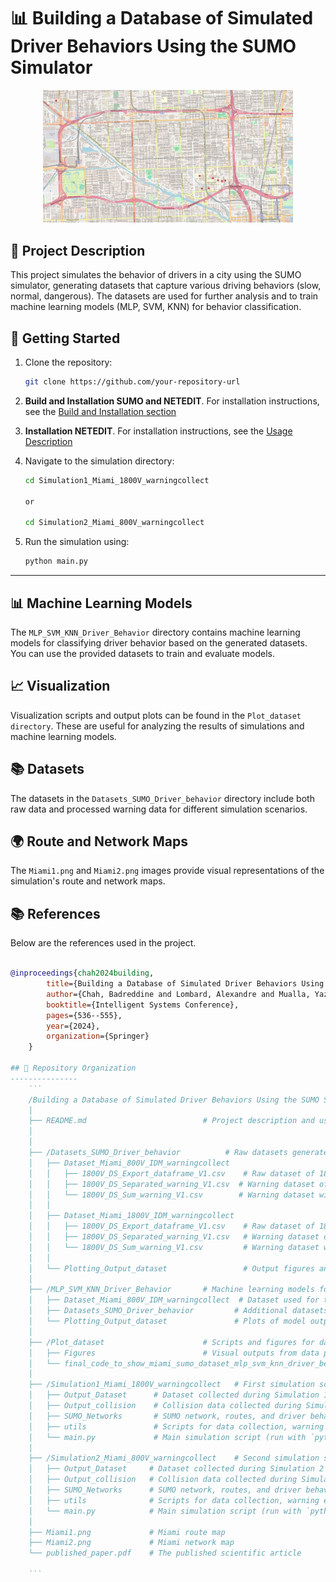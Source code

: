 # 📊 Building a Database of Simulated Driver Behaviors Using the SUMO Simulator

<div align="center">
  <img src="Miami2.png" alt="Miami Route Map" width="400"/>
</div>


## 📄 Project Description
This project simulates the behavior of drivers in a city using the SUMO simulator, generating datasets that capture various driving behaviors (slow, normal, dangerous). The datasets are used for further analysis and to train machine learning models (MLP, SVM, KNN) for behavior classification.


## 🚀 Getting Started
1. Clone the repository: 
   ```bash
   git clone https://github.com/your-repository-url
   ```
2. **Build and Installation SUMO and NETEDIT**. For installation instructions, see the [Build and Installation section](https://sumo.dlr.de/docs/Installing/index.html)

3. **Installation NETEDIT**. For installation instructions, see the [Usage Description](https://sumo.dlr.de/docs/Netedit/index.html)

4. Navigate to the simulation directory:
   ```bash
   cd Simulation1_Miami_1800V_warningcollect

   or
   
   cd Simulation2_Miami_800V_warningcollect
   ```

5. Run the simulation using:
   ```bash
   python main.py
   ```
---


## 📊 Machine Learning Models
The `MLP_SVM_KNN_Driver_Behavior` directory contains machine learning models for classifying driver behavior based on the generated datasets. You can use the provided datasets to train and evaluate models.

## 📈 Visualization
Visualization scripts and output plots can be found in the `Plot_dataset directory`. These are useful for analyzing the results of simulations and machine learning models.

## 📚 Datasets
The datasets in the `Datasets_SUMO_Driver_behavior` directory include both raw data and processed warning data for different simulation scenarios.

## 🌍 Route and Network Maps
The `Miami1.png` and `Miami2.png` images provide visual representations of the simulation's route and network maps.


## 📚 References
Below are the references used in the project.

```bibtex

@inproceedings{chah2024building, 
        title={Building a Database of Simulated Driver Behaviors Using the SUMO Simulator}, 
        author={Chah, Badreddine and Lombard, Alexandre and Mualla, Yazan and Bkakria, Anis and Abbas-Turki, Abdeljalil and Yaich, Reda}, 
        booktitle={Intelligent Systems Conference}, 
        pages={536--555}, 
        year={2024}, 
        organization={Springer} 
    }

## 📂 Repository Organization
---------------
    ```
    /Building a Database of Simulated Driver Behaviors Using the SUMO Simulator
    │
    ├── README.md                          # Project description and usage instructions
    │
    │
    ├── /Datasets_SUMO_Driver_behavior          # Raw datasets generated from SUMO simulations
    │   ├── Dataset_Miami_800V_IDM_warningcollect
    │   │   ├── 1800V_DS_Export_dataframe_V1.csv    # Raw dataset of 1800 vehicles for each behavior
    │   │   ├── 1800V_DS_Separated_warning_V1.csv  # Warning dataset of 1800 vehicles for each behavior
    │   │   └── 1800V_DS_Sum_warning_V1.csv        # Warning dataset with sums of 1800 vehicles for each behavior
    │   │
    │   ├── Dataset_Miami_1800V_IDM_warningcollect
    │   │   ├── 1800V_DS_Export_dataframe_V1.csv    # Raw dataset of 1800 vehicles for each behavior
    │   │   ├── 1800V_DS_Separated_warning_V1.csv   # Warning dataset of 1800 vehicles for each behavior
    │   │   └── 1800V_DS_Sum_warning_V1.csv         # Warning dataset with sums of 1800 vehicles for each behavior
    │   │
    │   └── Plotting_Output_dataset                 # Output figures and plots from datasets
    │
    ├── /MLP_SVM_KNN_Driver_Behavior       # Machine learning models for driver behavior classification
    │   ├── Dataset_Miami_800V_IDM_warningcollect  # Dataset used for training ML models
    │   ├── Datasets_SUMO_Driver_behavior         # Additional datasets for model testing
    │   └── Plotting_Output_dataset               # Plots of model outputs and evaluations
    │
    ├── /Plot_dataset                      # Scripts and figures for dataset visualization
    │   ├── Figures                        # Visual outputs from data plotting
    │   └── final_code_to_show_miami_sumo_dataset_mlp_svm_knn_driver_behavior.py
    │
    ├── /Simulation1_Miami_1800V_warningcollect   # First simulation scenario (1800 vehicles per behavior: Slow, Normal, Dangerous)
    │   ├── Output_Dataset      # Dataset collected during Simulation 1
    │   ├── Output_collision    # Collision data collected during Simulation 1
    │   ├── SUMO_Networks       # SUMO network, routes, and driver behaviors
    │   ├── utils               # Scripts for data collection, warning extraction, and plotting
    │   └── main.py             # Main simulation script (run with `python main.py`)
    │
    ├── /Simulation2_Miami_800V_warningcollect    # Second simulation scenario (800 vehicles per behavior: Slow, Normal, Dangerous)
    │   ├── Output_Dataset     # Dataset collected during Simulation 2
    │   ├── Output_collision   # Collision data collected during Simulation 2
    │   ├── SUMO_Networks      # SUMO network, routes, and driver behaviors
    │   ├── utils              # Scripts for data collection, warning extraction, and plotting
    │   └── main.py            # Main simulation script (run with `python main.py`)
    │
    ├── Miami1.png             # Miami route map
    ├── Miami2.png             # Miami network map
    └── published_paper.pdf    # The published scientific article

    ```

